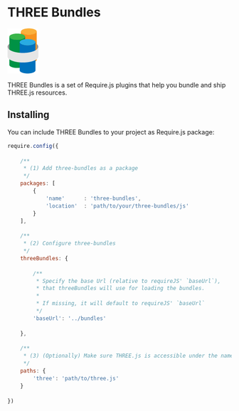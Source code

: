 # THREE Bundles
![THREE Bundles Logo](https://github.com/wavesoft/three-bundles/raw/master/doc/icon.png "THREE Bundles")

THREE Bundles is a set of Require.js plugins that help you bundle and ship THREE.js resources.

## Installing 

You can include THREE Bundles to your project as Require.js package:

```javascript
require.config({
    
    /**
     * (1) Add three-bundles as a package
     */
    packages: [
        {
            'name'      : 'three-bundles',
            'location'  : 'path/to/your/three-bundles/js'
        }
    ],

    /**
     * (2) Configure three-bundles
     */
    threeBundles: {

        /**
         * Specify the base Url (relative to requireJS' `baseUrl`),
         * that threeBundles will use for loading the bundles.
         *
         * If missing, it will default to requireJS' `baseUrl`
         */
        'baseUrl': '../bundles'

    },

    /**
     * (3) (Optionally) Make sure THREE.js is accessible under the name 'three'
     */
    paths: {
        'three': 'path/to/three.js'
    }

})
```
